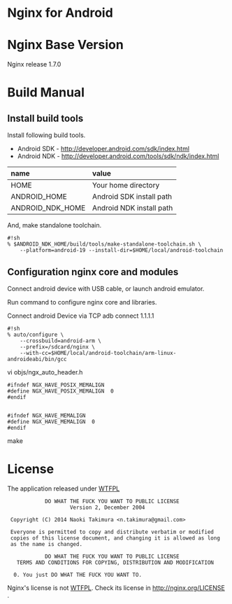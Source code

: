 Nginx for Android
====================

Nginx Base Version
====================

Nginx release 1.7.0

Build Manual
====================

Install build tools
--------------------
Install following build tools.

* Android SDK - http://developer.android.com/sdk/index.html
* Android NDK - http://developer.android.com/tools/sdk/ndk/index.html

| name | value |
| :--- | :---- |
| HOME | Your home directory |
| ANDROID_HOME | Android SDK install path |
| ANDROID_NDK_HOME | Android NDK install path |

And, make standalone toolchain.

```
#!sh
% $ANDROID_NDK_HOME/build/tools/make-standalone-toolchain.sh \
    --platform=android-19 --install-dir=$HOME/local/android-toolchain
```


Configuration nginx core and modules
--------------------
Connect android device with USB cable, or launch android emulator.

Run command to configure nginx core and libraries.

Connect android Device via TCP
adb connect 1.1.1.1

```
#!sh
% auto/configure \
    --crossbuild=android-arm \
    --prefix=/sdcard/nginx \
    --with-cc=$HOME/local/android-toolchain/arm-linux-androideabi/bin/gcc
```

vi objs/ngx_auto_header.h

```
#ifndef NGX_HAVE_POSIX_MEMALIGN
#define NGX_HAVE_POSIX_MEMALIGN  0
#endif


#ifndef NGX_HAVE_MEMALIGN
#define NGX_HAVE_MEMALIGN  0                                                    
#endif
```
make

License
====================

The application released under [WTFPL]

                DO WHAT THE FUCK YOU WANT TO PUBLIC LICENSE
                        Version 2, December 2004

     Copyright (C) 2014 Naoki Takimura <n.takimura@gmail.com>

     Everyone is permitted to copy and distribute verbatim or modified
     copies of this license document, and changing it is allowed as long
     as the name is changed.

                DO WHAT THE FUCK YOU WANT TO PUBLIC LICENSE
       TERMS AND CONDITIONS FOR COPYING, DISTRIBUTION AND MODIFICATION

      0. You just DO WHAT THE FUCK YOU WANT TO.

Nginx's license is not [WTFPL].
Check its license in http://nginx.org/LICENSE .


[developers.android.com]: http://developer.android.com/tools/sdk/ndk/index.html
[nginx]: http://nginx.com/
[WTFPL]: http://www.wtfpl.net/
[nginx-license]: http://nginx.org/LICENSE
